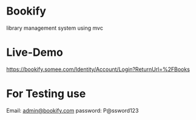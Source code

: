 # Bookify
library management system using mvc 

# Live-Demo
https://bookify.somee.com/Identity/Account/Login?ReturnUrl=%2FBooks
# For Testing use 
Email: admin@bookify.com
password: P@ssword123
